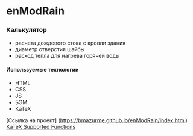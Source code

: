 # enModRain

### Калькулятор 
* расчета дождевого стока с кровли здания
* диаметр отверстия шайбы 
* расход тепла для нагрева горячей воды

#### Используемые технологии
* HTML
* CSS
* JS
* БЭМ
* KaTeX

[Ссылка на проект] (https://bmazurme.github.io/enModRain/index.html)
[KaTeX Supported Functions](https://katex.org/docs/supported.html)
